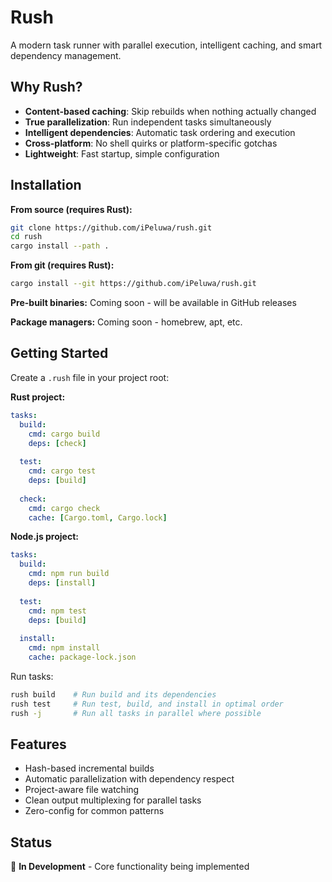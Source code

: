 # Rush

A modern task runner with parallel execution, intelligent caching, and smart dependency management.

## Why Rush?

- **Content-based caching**: Skip rebuilds when nothing actually changed
- **True parallelization**: Run independent tasks simultaneously
- **Intelligent dependencies**: Automatic task ordering and execution
- **Cross-platform**: No shell quirks or platform-specific gotchas
- **Lightweight**: Fast startup, simple configuration

## Installation

**From source (requires Rust):**
```bash
git clone https://github.com/iPeluwa/rush.git
cd rush
cargo install --path .
```

**From git (requires Rust):**
```bash
cargo install --git https://github.com/iPeluwa/rush.git
```

**Pre-built binaries:** Coming soon - will be available in GitHub releases

**Package managers:** Coming soon - homebrew, apt, etc.

## Getting Started

Create a `.rush` file in your project root:

**Rust project:**
```yaml
tasks:
  build:
    cmd: cargo build
    deps: [check]
    
  test:
    cmd: cargo test
    deps: [build]
    
  check:
    cmd: cargo check
    cache: [Cargo.toml, Cargo.lock]
```

**Node.js project:**
```yaml
tasks:
  build:
    cmd: npm run build
    deps: [install]
    
  test:
    cmd: npm test
    deps: [build]
    
  install:
    cmd: npm install
    cache: package-lock.json
```

Run tasks:
```bash
rush build    # Run build and its dependencies
rush test     # Run test, build, and install in optimal order
rush -j       # Run all tasks in parallel where possible
```

## Features

- Hash-based incremental builds
- Automatic parallelization with dependency respect
- Project-aware file watching
- Clean output multiplexing for parallel tasks
- Zero-config for common patterns

## Status

🚧 **In Development** - Core functionality being implemented
